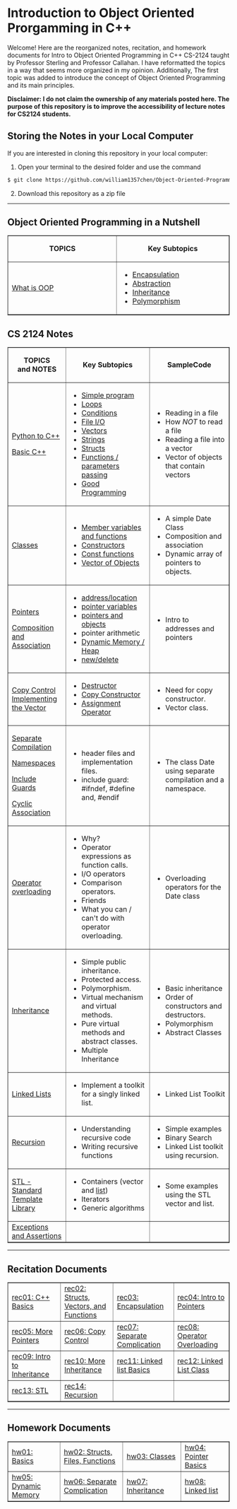# Introduction to Object Oriented Prorgamming in C++
Welcome! Here are the reorganized notes, recitation, and homework documents for Intro to Object Oriented Programming in C++ CS-2124 taught by Professor Sterling and Professor Callahan. I have reformatted the topics in a way that seems more organized in my opinion. Additionally, The first topic was added to introduce the concept of Object Oriented Programming and its main principles.

**Disclaimer: I do not claim the ownership of any materials posted here. The purpose of this repository is to improve the accessibility of lecture notes for CS2124 students.**

## Storing the Notes in your Local Computer
If you are interested in cloning this repository in your local computer:
1. Open your terminal to the desired folder and use the command
```bash
$ git clone https://github.com/william1357chen/Object-Oriented-Programming-in-CPP-CS2124.git
```
2. Download this repository as a zip file
___

## Object Oriented Programming in a Nutshell
<!DOCTYPE html>
<html>
<table align="center" cellspacing="0" cellpadding="5" border="1">
  <tbody>
    <tr>
      <td width="250" align="center">
        <p>
          <strong>TOPICS</strong>
        </p>
      </td>
      <td width="250" align="center">
        <strong>Key Subtopics</strong>
      </td>
    </tr>
    <tr>
      <td>
        <p>
          <a href="./OOP%20Simplified/OOP%20Simplified.md">What is OOP</a>
        </p>
      </td>
      <td>
        <ul>
          <li><a href="./OOP%20Simplified/encapsulation.md">Encapsulation</a></li>
          <li><a href="./OOP%20Simplified/abstraction.md">Abstraction</a></li>
          <li><a href="./OOP%20Simplified/inheritance.md">Inheritance</a></li>
          <li><a href="./OOP%20Simplified/polymorphism.md">Polymorphism</a></li>
        </ul>
      </td>
    </tr>
  </tbody>
</table>
</html>

## CS 2124 Notes 
<html>
<table width="100%" cellspacing="0" cellpadding="5" border="1">
  <tbody>
    <tr>
      <td align="center">
        <p>
          <strong>TOPICS</strong><br>
          <strong>and NOTES</strong>
        </p>
      </td>
      <td align="center">
        <strong>Key Subtopics<br></strong>
      </td>
      <td align="center"><strong>SampleCode</strong>
      </td>
    </tr>
    <tr>
      <td>
        <p>
          <a href="./Python%20to%20C%2B%2B/DIfference%20between%20Python%20and%20C%2B%2B.md">Python to C++</a>
        </p>
        <p>
          <a href="./Basic%20C++/Basic%20Syntax.md">Basic C++</a>
        </p>
      </td>
      <td>
        <ul>
          <li><a href="./Basic%20C++/Basic%20Syntax.md#hello-world">Simple program</a></li>
          <li><a href="./Basic%20C++/Basic%20Syntax.md#loops">Loops</a></li>
          <li><a href="./Basic%20C++/Basic%20Syntax.md#conditions">Conditions</a></li>
          <li><a href="./Basic%20C%2B%2B/File%20IO/File%20IO.md">File I/O</a></li>
          <li><a href="./Basic%20C%2B%2B/Vectors/Vectors.md">Vectors</a></li>
          <li><a href="./Basic%20C%2B%2B/Strings.md">Strings</a></li>
          <li><a href="./Basic%20C%2B%2B/Structs/Structs.md">Structs</a></li>
          <li><a href="./Basic%20C%2B%2B/Functions/Functions.md">Functions / parameters passing</a></li>
          <li><a href="./Basic%20C%2B%2B/Functions/Good%20Programming.md">Good Programming</a></li>
        </ul>
      </td>
      <td>
        <ul>
          <li>Reading in a file</li>
          <li>How <em>NOT</em> to read a file</li>
          <li>Reading a file into a vector</li>
          <li>Vector of objects that contain vectors </li>
        </ul>
      </td>
    </tr>
    <tr>
      <td>
        <a href="./Classes/Class%20Basics.md">Classes</a>
      </td>
      <td>
        <ul>
          <li><a
              href="./Classes/Class%20Basics.md#providing-a-public-interface-member-methods-to-make-a-class-interactive">Member
              variables and functions</a></li>
          <li><a href="./Classes/Class%20Basics.md#constructors">Constructors</a></li>
          <li><a href="./Classes/Class%20Basics.md#const-methods">Const functions</a></li>
          <li><a href="./Classes/Class%20Basics.md#vector-of-objects">Vector of Objects</a></li>
        </ul>
      </td>
      <td>
        <ul>
          <li>A simple Date Class</li>
          <li>Composition and association</li>
          <li>Dynamic array of pointers to objects.</li>
        </ul>
      </td>
    </tr>
    <tr>
      <td>
        <p>
          <a href="./Pointers/pointers.md">Pointers</a>
        </p>
        <p>
          <a href="./Classes/Composition%20and%20Association.md">Composition and Association</a>
        </p>
      </td>
      <td>
        <ul>
          <li><a href="./Pointers/pointers.md#basics-of-address-and-pointer-variables">address/location</a></li>
          <li><a href="./Pointers/pointers.md#basics-of-address-and-pointer-variables">pointer variables</a></li>
          <li><a href="./Pointers/pointers.md#pointers-and-objects">pointers and objects</a></li>
          <li>pointer arithmetic</li>
          <li><a href="./Pointers/pointers.md#dynamic-memory-the-heap">Dynamic Memory / Heap</a></li>
          <li><a href="./Pointers/pointers.md#dynamic-memory-the-heap">new/delete</a></li>
        </ul>
      </td>
      <td>
        <ul>
          <li>Intro to addresses and pointers</li>
        </ul>
      </td>
    </tr>
    <tr>
      <td>
        <a href="./Classes/Copy%20Control.md">Copy Control </a>
        <br>
        <a href="./Basic%20C%2B%2B/Vectors/Implementing%20the%20Vector.md">Implementing the Vector</a>
      </td>
      <td>
        <ul>
          <li><a href="./Classes/Copy%20Control.md#destructor">Destructor</a></li>
          <li><a href="./Classes/Copy%20Control.md#copy-constructor">Copy Constructor</a></li>
          <li><a href="./Classes/Copy%20Control.md#assignment-operator">Assignment Operator</a></li>
        </ul>
      </td>
      <td>
        <ul>
          <li>Need for copy constructor.</li>
          <li>Vector class.</li>
        </ul>
      </td>
    </tr>
    <tr>
      <td>
        <p>
          <a href="./Separate%20Compilation/Separate%20Compilation.md">Separate Compilation<a>
        </p>
        <p>
          <a href="./Separate%20Compilation/Namespaces.md">Namespaces</a>
        </p>
        <p>
          <a href="./Separate%20Compilation/Include%20Guards.md">Include Guards</a>
        </p>
        <p>
          <a href="./Separate%20Compilation/Cyclic%20Association.md">Cyclic Association</a>
        </p>
      </td>
      <td>
        <ul>
          <li>header files and implementation files.</li>
          <li>include guard: #ifndef, #define and, #endif</li>
        </ul>
      </td>
      <td>
        <ul>
          <li>The class Date using separate compilation and a namespace.</li>
        </ul>
      </td>
    </tr>
    <tr>
      <td>
        <a href="./Operator%20Overloading/Operator%20Overloading.md">Operator overloading</a>
      </td>
      <td>
        <ul>
          <li>Why?</li>
          <li>Operator expressions as function calls.</li>
          <li> I/O operators</li>
          <li>Comparison operators.</li>
          <li>Friends</li>
          <li>What you can / can't do with operator overloading. <br>
          </li>
        </ul>
      </td>
      <td>
        <ul>
          <li>Overloading operators for the Date class</li>
        </ul>
      </td>
    </tr>
    <tr>
      <td>
        <p>
          <a href="./Classes/Inheritance.md">Inheritance</a>
        </p>
      </td>
      <td>
        <ul>
          <li>Simple public inheritance. </li>
          <li>Protected access. </li>
          <li>Polymorphism. </li>
          <li>Virtual mechanism and virtual methods. </li>
          <li>Pure virtual methods and abstract classes.</li>
          <li>Multiple Inheritance</li>
        </ul>
      </td>
      <td>
        <ul>
          <li>Basic inheritance</li>
          <li>Order of constructors and destructors.</li>
          <li>Polymorphism</li>
          <li>Abstract Classes</li>
        </ul>
      </td>
    </tr>
    <tr>
      <td>
        <a href="./Linked%20Lists/Linked%20Lists.md">Linked Lists</a>
      </td>
      <td>
        <ul>
          <li>Implement a toolkit for a singly linked list.</li>
        </ul>
      </td>
      <td>
        <ul>
          <li>Linked List Toolkit</li>
        </ul>
      </td>
    </tr>
    <tr>
      <td>
        <a href="./Recursion/Recursion.md">Recursion</a>
      </td>
      <td>
        <ul>
          <li>Understanding recursive code</li>
          <li>Writing recursive functions </li>
        </ul>
      </td>
      <td>
        <ul>
          <li>Simple examples</li>
          <li>Binary Search</li>
          <li>Linked List toolkit using recursion.</li>
        </ul>
      </td>
    </tr>
    <tr>
      <td>
        <a href="./STL/STL%20-%20Standard%20Template%20Library.md">STL - Standard Template Library</a>
      </td>
      <td>
        <ul>
          <li>Containers (vector and <a href="https://cse.engineering.nyu.edu/jsterling/cs2124/LectureNotes/STLlist.html">list</a>)</li>
          <li>Iterators</li>
          <li>Generic algorithms</li>
        </ul>
      </td>
      <td>
        <ul>
          <li>Some examples using the STL vector and list.</li>
        </ul <td>
    </tr>
    <tr>
      <td>
        <a href="./Exception/Exceptions%20and%20Assertions.md">Exceptions and Assertions</a>
      </td>
      <td>&nbsp;</td>
      <td>&nbsp;</td>
    </tr>
  </tbody>
</table>
</html>

___

## Recitation Documents
<html>
<table align="center" width="100%" cellspacing="0" cellpadding="3" border="1">
  <tbody>
    <tr>
      <td width="200">
        <a href="./recitations/rec01/rec01.md">rec01: C++ Basics</a>
      </td>
      <td width="200">
        <a href="./recitations/rec02/rec02.md">rec02: Structs, Vectors, and Functions</a>
      </td>
      <td width="200">
        <a href="./recitations/rec03/rec03.md">rec03: Encapsulation</a>
      </td>
      <td width="200">
        <a href="./recitations/rec04/rec04.md">rec04: Intro to Pointers</a>
      </td>
    </tr>
    <tr>
      <td>
        <a href="./recitations/rec05/rec05.md">rec05: More Pointers</a>
      </td>
      <td>
        <a href="./recitations/rec06/rec06.md">rec06: Copy Control</a>
      </td>
      <td>
        <a href="./recitations/rec07/rec07.md">rec07: Separate Complication</a>
      </td>
      <td>
        <a href="./recitations/rec08/rec08.md">rec08: Operator Overloading</a>
      </td>
    </tr>
    <tr>
      <td>
        <a href="./recitations/rec09/rec09.md">rec09: Intro to Inheritance</a>
      </td>
      <td>
        <a href="./recitations/rec10/rec10.md">rec10: More Inheritance</a>
      </td>
      <td>
        <a href="./recitations/rec11/rec11.md">rec11: Linked list Basics</a>
      </td>
      <td>
        <a href="./recitations/rec12/rec12.md">rec12: Linked List Class</a>
      </td>
    </tr>
    <tr>
      <td>
        <a href="./recitations/rec13/rec13.md">rec13: STL</a>
      </td>
      <td>
        <a href="./recitations/rec14/rec14.md">rec14: Recursion</a>
      </td>
      <td>
        &nbsp;
      </td>
      <td>
        &nbsp;
      </td>
    </tr>
  </tbody>
</table>
</html>

___

## Homework Documents
<html>
<table align="center" width="100%" cellspacing="0" cellpadding="3" border="1">
  <tbody>
    <tr>
      <td width="200">
        <a href="./homeworks/hw01/hw01.md">hw01: Basics</a>
      </td>
      <td width="200">
        <a href="./homeworks/hw02/hw02.md">hw02: Structs, Files, Functions</a>
      </td>
      <td width="200">
        <a href="./homeworks/hw03/hw03.md">hw03: Classes</a>
      </td>
      <td width="200">
        <a href="./homeworks/hw04/hw04.md">hw04: Pointer Basics</a>
      </td>
    </tr>
    <tr>
      <td>
        <a href="./homeworks/hw05/hw05.md">hw05: Dynamic Memory</a>
      </td>
      <td>
        <a href="./homeworks/hw06/hw06.md">hw06: Separate Complication</a>
      </td>
      <td>
        <a href="./homeworks/hw07/hw07.md">hw07: Inheritance</a>
      </td>
      <td>
        <a href="./homeworks/hw08/hw08.md">hw08: Linked list</a>
      </td>
    </tr>
  </tbody>
</table>
</html>